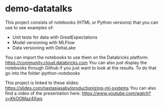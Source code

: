 # demo-datatalks

This project consists of notebooks (HTML or Python versions) that you can use to see examples of:
- Unit tests for data with GreatExpectations
- Model versioning with MLFlow
- Data versioning with DeltaLake

You can import the notebooks to use them on the Databricks platform: https://community.cloud.databricks.com
You can also just display the notebooks through Github if you just want to look at the results. To do that go into the folder *ipython-notebooks*

This project is linked to these slides: https://slides.com/nastasiasaby/productionizing-ml-systems
You can also find a video of the presentation here: https://www.youtube.com/watch?v=KkOGMaz4Xws

